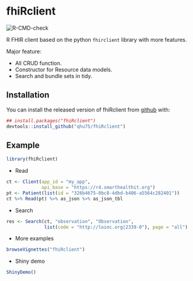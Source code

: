 
# fhiRclient

<!-- badges: start -->
![R-CMD-check](https://github.com/qhu75/fhiRclient/workflows/R-CMD-check/badge.svg?branch=main)
<!-- badges: end -->

R FHIR client based on the python `fhirclient` library with more features.

Major feature:

* All CRUD function.
* Constructor for Resource data models.
* Search and bundle sets in tidy.

## Installation

You can install the released version of fhiRclient from [github](https://github.com/qhu75/fhiRclient) with:

``` r
## install.packages("fhiRclient")
devtools::install_github("qhu75/fhiRclient")
```

## Example

``` r
library(fhiRclient)
```

* Read

``` r
ct <- Client(app_id = "my_app",
             api_base = "https://r4.smarthealthit.org")
pt <- Patient(list(id = "326b4675-0bc8-4dbd-b406-a5564c282401"))
ct %>% Read(pt) %>% as_json %>% as_json_tbl
```

* Search
``` r
res <- Search(ct, "observation", "Observation",
              list(code = "http://loinc.org|2339-0"), page = "all")
```

* More examples
``` r
browseVignettes("fhiRclient")
```

* Shiny demo
``` r
ShinyDemo()
```
